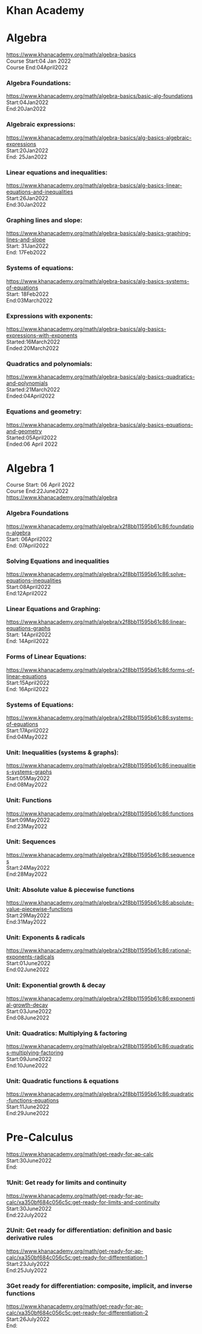 # Khan Academy

# Algebra</br>
https://www.khanacademy.org/math/algebra-basics</br>
Course Start:04 Jan 2022</br>
Course End:04April2022</br>


### Algebra Foundations:</br>
https://www.khanacademy.org/math/algebra-basics/basic-alg-foundations</br>
Start:04Jan2022</br>
End:20Jan2022</br>

### Algebraic expressions:</br>
https://www.khanacademy.org/math/algebra-basics/alg-basics-algebraic-expressions</br>
Start:20Jan2022</br>
End: 25Jan2022</br>

### Linear equations and inequalities:</br>
https://www.khanacademy.org/math/algebra-basics/alg-basics-linear-equations-and-inequalities</br>
Start:26Jan2022</br>
End:30Jan2022</br>

### Graphing lines and slope:</br>
https://www.khanacademy.org/math/algebra-basics/alg-basics-graphing-lines-and-slope</br>
Start: 31Jan2022</br>
End: 17Feb2022</br>

### Systems of equations:</br>
https://www.khanacademy.org/math/algebra-basics/alg-basics-systems-of-equations</br>
Start: 18Feb2022</br>
End:03March2022</br>

### Expressions with exponents:</br>
https://www.khanacademy.org/math/algebra-basics/alg-basics-expressions-with-exponents</br>
Started:16March2022</br>
Ended:20March2022</br>

### Quadratics and polynomials:</br>
https://www.khanacademy.org/math/algebra-basics/alg-basics-quadratics-and-polynomials</br>
Started:21March2022</br>
Ended:04April2022</br>

### Equations and geometry:</br>
https://www.khanacademy.org/math/algebra-basics/alg-basics-equations-and-geometry</br>
Started:05April2022</br>
Ended:06 April 2022</br>

# Algebra 1</br>
Course Start: 06 April 2022</br>
Course End:22June2022</br>
https://www.khanacademy.org/math/algebra</br>

### Algebra Foundations</br>
https://www.khanacademy.org/math/algebra/x2f8bb11595b61c86:foundation-algebra</br>
Start: 06April2022</br>
End: 07April2022</br>

### Solving Equations and inequalities</br>
https://www.khanacademy.org/math/algebra/x2f8bb11595b61c86:solve-equations-inequalities</br>
Start:08April2022</br>
End:12April2022</br>

### Linear Equations and Graphing:</br>
https://www.khanacademy.org/math/algebra/x2f8bb11595b61c86:linear-equations-graphs</br>
Start: 14April2022</br>
End: 14April2022</br>

### Forms of Linear Equations:</br>
https://www.khanacademy.org/math/algebra/x2f8bb11595b61c86:forms-of-linear-equations</br>
Start:15April2022</br>
End: 16April2022</br>

### Systems of Equations:</br>
https://www.khanacademy.org/math/algebra/x2f8bb11595b61c86:systems-of-equations</br>
Start:17April2022</br>
End:04May2022</br>

### Unit: Inequalities (systems & graphs):</br>
https://www.khanacademy.org/math/algebra/x2f8bb11595b61c86:inequalities-systems-graphs</br>
Start:05May2022</br>
End:08May2022</br>

### Unit: Functions</br>
https://www.khanacademy.org/math/algebra/x2f8bb11595b61c86:functions</br>
Start:09May2022</br>
End:23May2022</br>

### Unit: Sequences</br>
https://www.khanacademy.org/math/algebra/x2f8bb11595b61c86:sequences</br>
Start:24May2022</br>
End:28May2022</br>

### Unit: Absolute value & piecewise functions</br>
https://www.khanacademy.org/math/algebra/x2f8bb11595b61c86:absolute-value-piecewise-functions</br>
Start:29May2022</br>
End:31May2022</br>

### Unit: Exponents & radicals</br>
https://www.khanacademy.org/math/algebra/x2f8bb11595b61c86:rational-exponents-radicals</br>
Start:01June2022</br>
End:02June2022</br>

### Unit: Exponential growth & decay</br>
https://www.khanacademy.org/math/algebra/x2f8bb11595b61c86:exponential-growth-decay</br>
Start:03June2022</br>
End:08June2022</br>

### Unit: Quadratics: Multiplying & factoring</br>
https://www.khanacademy.org/math/algebra/x2f8bb11595b61c86:quadratics-multiplying-factoring</br>
Start:09June2022</br>
End:10June2022</br>

### Unit: Quadratic functions & equations</br>
https://www.khanacademy.org/math/algebra/x2f8bb11595b61c86:quadratic-functions-equations</br>
Start:11June2022</br>
End:29June2022</br>

# Pre-Calculus</br>
https://www.khanacademy.org/math/get-ready-for-ap-calc</br>
Start:30June2022</br>
End:</br>

### 1Unit: Get ready for limits and continuity</br>
https://www.khanacademy.org/math/get-ready-for-ap-calc/xa350bf684c056c5c:get-ready-for-limits-and-continuity</br>
Start:30June2022</br>
End:22July2022</br>

### 2Unit: Get ready for differentiation: definition and basic derivative rules</br>
https://www.khanacademy.org/math/get-ready-for-ap-calc/xa350bf684c056c5c:get-ready-for-differentiation-1</br>
Start:23July2022</br>
End:25July2022</br>

### 3Get ready for differentiation: composite, implicit, and inverse functions</br>
https://www.khanacademy.org/math/get-ready-for-ap-calc/xa350bf684c056c5c:get-ready-for-differentiation-2</br>
Start:26July2022</br>
End:</br>
